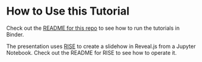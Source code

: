 # How to Use this Tutorial

Check out the
[README for this repo](https://github.com/BIDS/dats)
to see how to run the tutorials in Binder.

The presentation uses
[RISE](https://github.com/damianavila/RISE)
to create a slidehow in Reveal.js from
a Jupyter Notebook.
Check out the README for RISE to see how to operate it.
